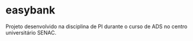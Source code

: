 # easybank
Projeto desenvolvido na disciplina de PI durante o curso de ADS no centro universitário SENAC.
